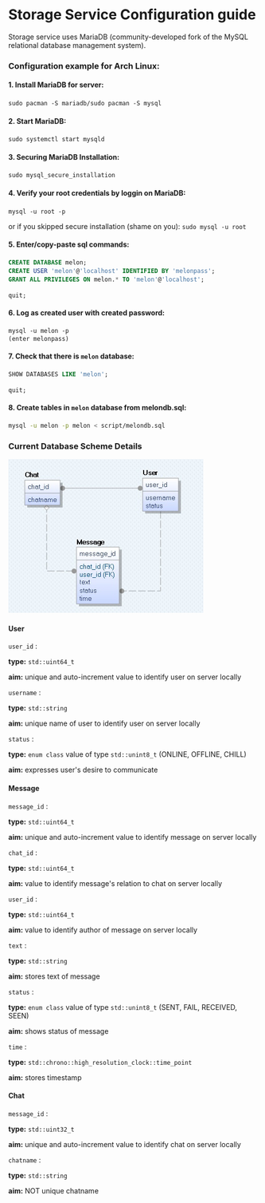 # Storage Service Configuration guide

Storage service uses  MariaDB (community-developed fork of the MySQL relational database management system).

### Configuration example for Arch Linux:

#### 1. Install MariaDB for server:
`sudo pacman -S mariadb/sudo pacman -S mysql`
   
#### 2. Start MariaDB:
`sudo systemctl start mysqld`
   
#### 3. Securing MariaDB Installation:
`sudo mysql_secure_installation`
 
#### 4. Verify your root credentials by loggin on MariaDB:
`mysql -u root -p`

or if you skipped secure installation (shame on you): `sudo mysql -u root`
 
#### 5. Enter/copy-paste sql commands:
```sql
CREATE DATABASE melon;
CREATE USER 'melon'@'localhost' IDENTIFIED BY 'melonpass';
GRANT ALL PRIVILEGES ON melon.* TO 'melon'@'localhost'; 
```
`quit;`

#### 6. Log as created user with created password:
```
mysql -u melon -p
(enter melonpass)
```

#### 7. Check that there is `melon` database:
```sql
SHOW DATABASES LIKE 'melon';
```
`quit;`
 
#### 8. Create tables in `melon` database from melondb.sql:
```bash
mysql -u melon -p melon < script/melondb.sql 
```
     
 ### Current Database Scheme Details

![](melondb.jpg)

#### User

`user_id` :

**type:** `std::uint64_t`

**aim:** unique and auto-increment value to identify user on server locally

`username` :

**type:** `std::string`

**aim:**  unique name of user to identify user on server locally

`status` : 

**type:**  `enum class` value of type `std::unint8_t` (ONLINE, OFFLINE, CHILL)

**aim:** expresses user's desire to communicate


#### Message

`message_id` :

**type:** `std::uint64_t`

**aim:** unique and auto-increment value to identify message on server locally

`chat_id` :

**type:** `std::uint64_t`

**aim:** value to identify message's relation to chat on server locally


`user_id` :

**type:** `std::uint64_t`

**aim:** value to identify author of message on server locally

`text` :

**type:** `std::string`

**aim:** stores text of message

`status` : 

**type:**  `enum class` value of type `std::unint8_t` (SENT, FAIL, RECEIVED, SEEN)

**aim:** shows status of message

`time` :

**type:**  `std::chrono::high_resolution_clock::time_point`

**aim:** stores timestamp

#### Chat

`message_id` :

**type:** `std::uint32_t`

**aim:** unique and auto-increment value to identify chat on server locally

`chatname` :

**type:** `std::string`

**aim:**  NOT unique chatname




